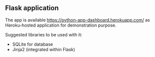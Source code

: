 ## Flask application
The app is available https://python-app-dashboard.herokuapp.com/ as Heroku-hosted application for demonstration purpose.

Suggested libraries to be used with it:
* SQLite for database
* Jinja2 (integrated within Flask)
